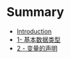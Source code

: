 # Summary

* [Introduction](README.md)
* [1- 基本数据类型](1-ji-ben-shu-ju-lei-xing.md)
* [2 - 变量的声明](2-bian-liang-de-sheng-ming.md)

